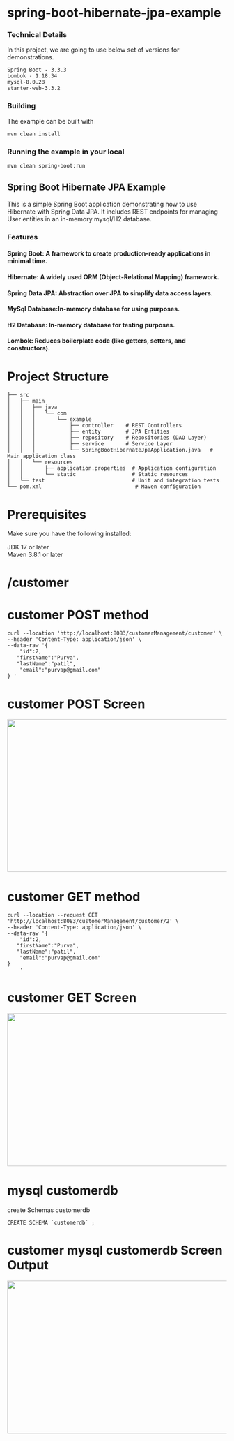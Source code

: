 # spring-boot-hibernate-jpa-example

### Technical Details
In this project, we are going to use below set of versions for demonstrations.

    Spring Boot - 3.3.3
    Lombok - 1.18.34
    mysql-8.0.28
    starter-web-3.3.2

### Building

The example can be built with
```shell
mvn clean install
```

### Running the example in your local
```shell
mvn clean spring-boot:run
```

## Spring Boot Hibernate JPA Example
This is a simple Spring Boot application demonstrating how to use Hibernate with Spring Data JPA. It includes REST endpoints for managing User entities in an in-memory mysql/H2 database.

### Features
#### Spring Boot: A framework to create production-ready applications in minimal time.<br>
#### Hibernate: A widely used ORM (Object-Relational Mapping) framework.<br>
#### Spring Data JPA: Abstraction over JPA to simplify data access layers.<br>
#### MySql Database:In-memory database for using  purposes.<br>
#### H2 Database: In-memory database for testing purposes.<br>
#### Lombok: Reduces boilerplate code (like getters, setters, and constructors).

# Project Structure

```shell
├── src
│   ├── main
│   │   ├── java
│   │   │   └── com
│   │   │       └── example
│   │   │           ├── controller    # REST Controllers
│   │   │           ├── entity        # JPA Entities
│   │   │           ├── repository    # Repositories (DAO Layer)
│   │   │           ├── service       # Service Layer
│   │   │           └── SpringBootHibernateJpaApplication.java   # Main application class
│   │   └── resources
│   │       ├── application.properties  # Application configuration
│   │       └── static                  # Static resources
│   └── test                            # Unit and integration tests
└── pom.xml                              # Maven configuration

```

# Prerequisites
Make sure you have the following installed:

JDK 17 or later<br>
Maven 3.8.1 or later

# /customer 
# customer POST method
```shell
curl --location 'http://localhost:8083/customerManagement/customer' \
--header 'Content-Type: application/json' \
--data-raw '{
    "id":2,
   "firstName":"Purva",
   "lastName":"patil",
    "email":"purvap@gmail.com"
} '
```
# customer POST Screen 

<image src="https://github.com/user-attachments/assets/894136c1-cbd1-4670-9082-635399100df3" width="750" height="350">

# customer GET method
```shell
curl --location --request GET 'http://localhost:8083/customerManagement/customer/2' \
--header 'Content-Type: application/json' \
--data-raw '{
    "id":2,
   "firstName":"Purva",
   "lastName":"patil",
    "email":"purvap@gmail.com"
}
    '
```
# customer GET Screen 

<image src="https://github.com/user-attachments/assets/c18eb804-71e4-4846-a292-0352c096b933" width="750" height="350">

# mysql customerdb
create  Schemas customerdb
```shell
CREATE SCHEMA `customerdb` ;
```
# customer mysql customerdb Screen Output

<image src="https://github.com/user-attachments/assets/e740d5d7-64da-416d-86a2-07d285f67b17" width="750" height="350">


